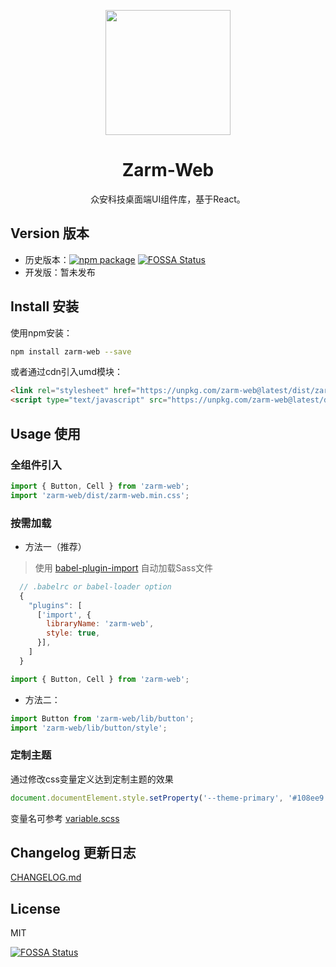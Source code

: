 <p align="center">
  <img width="200" src="https://zarm.design/images/logo.ce68565d.svg">
</p>

<h1 align="center">Zarm-Web</h1>

<div align="center">
  众安科技桌面端UI组件库，基于React。
</div>

## Version 版本

- 历史版本：[![npm package](https://img.shields.io/npm/v/dragon-ui.svg)](https://www.npmjs.org/package/dragon-ui)
[![FOSSA Status](https://app.fossa.io/api/projects/git%2Bgithub.com%2FJeromeLin%2Fzarm-web.svg?type=shield)](https://app.fossa.io/projects/git%2Bgithub.com%2FJeromeLin%2Fzarm-web?ref=badge_shield)
- 开发版：暂未发布


## Install 安装


使用npm安装：
```bash
npm install zarm-web --save
```

或者通过cdn引入umd模块：
```html
<link rel="stylesheet" href="https://unpkg.com/zarm-web@latest/dist/zarm-web.min.css">
<script type="text/javascript" src="https://unpkg.com/zarm-web@latest/dist/zarm-web.min.js"></script>
```

## Usage 使用

### 全组件引入

```js
import { Button, Cell } from 'zarm-web';
import 'zarm-web/dist/zarm-web.min.css';
```

### 按需加载

- 方法一（推荐）

> 使用 [babel-plugin-import](https://github.com/ant-design/babel-plugin-import) 自动加载Sass文件

```js
  // .babelrc or babel-loader option
  {
    "plugins": [
      ['import', {
        libraryName: 'zarm-web',
        style: true,
      }],
    ]
  }
```

```js
import { Button, Cell } from 'zarm-web';
```

- 方法二：

```js
import Button from 'zarm-web/lib/button';
import 'zarm-web/lib/button/style';
```

### 定制主题

通过修改css变量定义达到定制主题的效果

```js
document.documentElement.style.setProperty('--theme-primary', '#108ee9');
```

变量名可参考 [variable.scss](https://github.com/JeromeLin/zarm-web/blob/dev-zarm-web/components/style/themes/variable.scss)

## Changelog 更新日志

[CHANGELOG.md](https://github.com/JeromeLin/zarm-web/blob/dev-zarm-web/CHANGELOG.md)

## License

MIT


[![FOSSA Status](https://app.fossa.io/api/projects/git%2Bgithub.com%2FJeromeLin%2Fzarm-web.svg?type=large)](https://app.fossa.io/projects/git%2Bgithub.com%2FJeromeLin%2Fzarm-web?ref=badge_large)